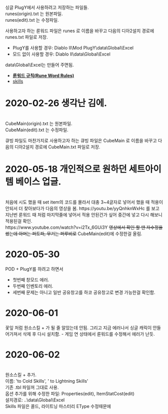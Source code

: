 싱글 PlugY에서 사용하려고 저장하는 파일들.<br>
runes(origin).txt 는 원본파일.<br>
runes(edit).txt 는 수정파일.<br>

사용하고자 하는 룬워드 파일은 runes 로 이름을 바꾸고 다음의 디아2설치 경로에 runes.txt 파일로 저장.
<ul>
<li>PlugY를 사용할 경우: Diablo II\Mod PlugY\data\Global\Excel</li>
<li>모드 없이 사용할 경우: Diablo II\data\Global\Excel</li>
</ul>

data\Global\Excel는 만들어 주면됨.

<ul>
  <li><a href="http://classic.battle.net/diablo2exp/items/runewords.shtml"><strong>룬워드 규칙(Rune Word Rules)</strong></a></li>
  <li><a href="https://github.com/fabd/diablo2/blob/master/code/d2_113_data/Skills.txt">skills</a></li>
</ul>

<h1>2020-02-26 생각난 김에.</h1><br>
CubeMain(origin).txt 는 원본파일.<br>
CubeMain(edit).txt 는 수정파일.<br>

큐빙 파일도 마찬가지로
사용하고자 하는 큐빙 파일은 CubeMain 로 이름을 바꾸고 다음의 디아2설치 경로에 CubeMain.txt 파일로 저장.


<h1>2020-05-18 개인적으로 원하던 세트아이템 베이스 업글.</h1><br>
처음에 시도 했을 때 set item의 코드를 몰라서 대충 3~4글자로 넣어서 했을 때 적용이 안되서 더 찾아보다가 다음의 영상을 봄.
https://youtu.be/yyQnhknWxHc 를 보고 지난번 룬워드 때 처럼 마지막줄에 넣어서 적용 안된건가 싶어 중간에 넣고 다시 해보니 적용된걸 확인.<br>
https://www.youtube.com/watch?v=i2Tx_6GUi3Y <s>영상에서 확인 할 땐 자수정을 썼는데 아머는 퍼토파, 무기는 퍼루비로</s> CubeMain(edit)에 수정한걸 올림.

<h1>2020-05-30</h1>
POD + PlugY를 하려고 하면서 
<ul>
  <li>첫번째 창모드 에러.</li>
  <li>두번째 인벤토리 에러.</li>
  <li>세번째 문제는 아니고 일반 공유창고를 하코 공유창고로 변경 가능한걸 확인함.</li>
 </ul>

<h1>2020-06-01</h1>
꽃잎 처럼 원소스킬 + 가 될 줄 알았는데 안됨.
그리고 지금 에러나서 싱글 캐릭이 안들어가져서 삭제 후 다시 설치함. - 게임 연 상태에서 룬워드를 수정해서 에러가 난듯.

<h1>2020-06-02</h1><br>
원소스킬 + 추가.<br>
이름: 'to Cold Skills', ' to Lightning Skills'<br>
기존 .tbl 파일꺼 그대로 사용.<br>
옵션 추가를 위해 수정한 파일: Properties(edit), ItemStatCost(edit)<br>
설치경로: ..\data\Global\Excel<br>
Skills 파일은 콜드, 라이트닝 마스터리 EType 수정때문에
